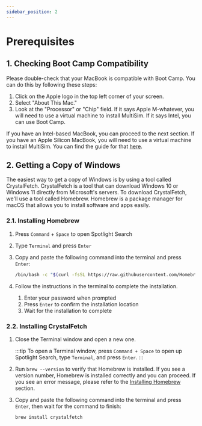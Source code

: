 ```yaml
---
sidebar_position: 2
---
```


# Prerequisites

## 1. Checking Boot Camp Compatibility

Please double-check that your MacBook is compatible with Boot Camp. You can do this by following these steps:

1. Click on the Apple logo in the top left corner of your screen.
2. Select "About This Mac."
3. Look at the "Processor" or "Chip" field. If it says Apple M-whatever, you will need to use a virtual machine to install MultiSim. If it says Intel, you can use Boot Camp.

If you have an Intel-based MacBook, you can proceed to the next section. If you have an Apple Silicon MacBook, you will need to use a virtual machine to install MultiSim. You can find the guide for that [here](../2.virtual-machine/1.preface.md).

## 2. Getting a Copy of Windows

The easiest way to get a copy of Windows is by using a tool called CrystalFetch. CrystalFetch is a tool that can download Windows 10 or Windows 11 directly from Microsoft's servers. To download CrystalFetch, we'll use a tool called Homebrew. Homebrew is a package manager for macOS that allows you to install software and apps easily.

### 2.1. Installing Homebrew

1. Press `Command` + `Space` to open Spotlight Search
2. Type `Terminal` and press `Enter`
3. Copy and paste the following command into the terminal and press `Enter`:

    ```bash
    /bin/bash -c "$(curl -fsSL https://raw.githubusercontent.com/Homebrew/install/HEAD/install.sh)"
    ```

4. Follow the instructions in the terminal to complete the installation.
   1. Enter your password when prompted
   2. Press `Enter` to confirm the installation location
   3. Wait for the installation to complete

### 2.2. Installing CrystalFetch

1. Close the Terminal window and open a new one.

    :::tip
    To open a Terminal window, press `Command + Space` to open up Spotlight Search, type `Terminal`, and press `Enter`.
    :::

2. Run `brew --version` to verify that Homebrew is installed. If you see a version number, Homebrew is installed correctly and you can proceed. If you see an error message, please refer to the [Installing Homebrew](#21-installing-homebrew) section.
3. Copy and paste the following command into the terminal and press `Enter`, then wait for the command to finish:

    ```bash
    brew install crystalfetch
    ```
